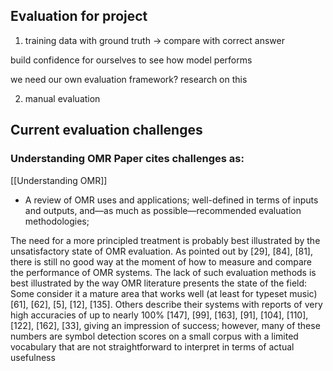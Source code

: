 ## Evaluation for project

1. training data with ground truth → compare with correct answer

build confidence for ourselves to see how model performs

we need our own evaluation framework? research on this

2.  manual evaluation
## Current evaluation challenges
### Understanding OMR Paper cites challenges as:
[[Understanding OMR]]
- A review of OMR uses and applications; well-defined in terms of inputs and outputs, and—as much as possible—recommended evaluation methodologies;

The need for a more principled treatment is probably best illustrated by the unsatisfactory state of OMR evaluation. As pointed out by [29], [84], [81], there is still no good way at the moment of how to measure and compare the performance of OMR systems. The lack of such evaluation methods is best illustrated by the way OMR literature presents the state of the field: Some consider it a mature area that works well (at least for typeset music) [61], [62], [5], [12], [135]. Others describe their systems with reports of very high accuracies of up to nearly 100% [147], [99], [163], [91], [104], [110], [122], [162], [33], giving an impression of success; however, many of these numbers are symbol detection scores on a small corpus with a limited vocabulary that are not straightforward to interpret in terms of actual usefulness